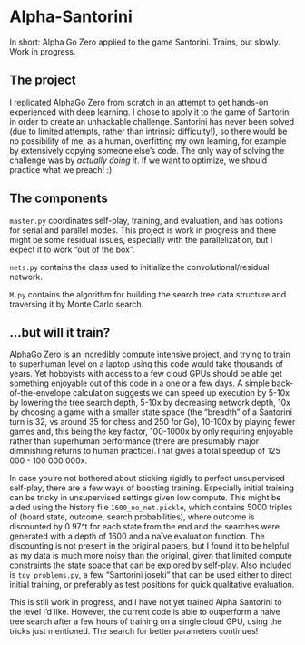 # Alpha-Santorini
In short: Alpha Go Zero applied to the game Santorini. Trains, but slowly. Work in progress.

## The project
I replicated AlphaGo Zero from scratch in an attempt to get hands-on experienced with deep learning. I chose to apply it to the game of Santorini in order to create an unhackable challenge. Santorini has never been solved (due to limited attempts, rather than intrinsic difficulty!), so there would be no possibility of me, as a human, overfitting my own learning, for example by extensively copying someone else’s code. The only way of solving the challenge was by _actually doing it_. If we want to optimize, we should practice what we preach! :) 

## The components
`master.py` coordinates self-play, training, and evaluation, and has options for serial and parallel modes. This project is work in progress and there might be some residual issues, especially with the parallelization, but I expect it to work “out of the box”.

`nets.py` contains the class used to initialize the convolutional/residual network. 

`M.py` contains the algorithm for building the search tree data structure and traversing it by Monte Carlo search.

## ...but will it train?
AlphaGo Zero is an incredibly compute intensive project, and trying to train to superhuman level on a laptop using this code would take thousands of years. Yet hobbyists with access to a few cloud GPUs should be able get something enjoyable out of this code in a one or a few days. A simple back-of-the-envelope calculation suggests we can speed up execution by 5-10x by lowering the tree search depth, 5-10x by decreasing network depth, 10x by choosing a game with a smaller state space (the “breadth” of a Santorini turn is 32, vs around 35 for chess and 250 for Go), 10-100x by playing fewer games and, this being the key factor, 100-1000x by only requiring enjoyable rather than superhuman performance (there are presumably major diminishing returns to human practice).That gives a total speedup of 125 000 - 100 000 000x.

In case you’re not bothered about sticking rigidly to perfect unsupervised self-play, there are a few ways of boosting training. Especially initial training can be tricky in unsupervised settings given low compute. This might be aided using the history file `1600_no_net.pickle`, which contains 5000 triples of (board state, outcome, search probabilities), where outcome is discounted by 0.97^t for each state from the end and the searches were generated with a depth of 1600 and a naïve evaluation function. The discounting is not present in the original papers, but I found it to be helpful as my data is much more noisy than the original, given that limited compute constraints the state space that can be explored by self-play. Also included is `toy_problems.py`, a few “Santorini joseki” that can be used either to direct initial training, or preferably as test positions for quick qualitative evaluation.

This is still work in progress, and I have not yet trained Alpha Santorini to the level I’d like. However, the current code is able to outperform a naive tree search after a few hours of training on a single cloud GPU, using the tricks just mentioned.
The search for better parameters continues!
